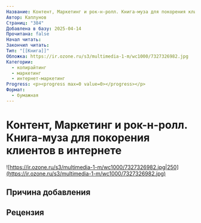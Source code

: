 ```yaml
---
Название: Контент, Маркетинг и рок-н-ролл. Книга-муза для покорения клиентов в интернете
Автор: Каплунов
Страниц: "384"
Добавлена в базу: 2025-04-14
Прочитана: false
Начал читать: 
Закончил читать: 
Тип: "[[Книга]]"
Обложка: https://ir.ozone.ru/s3/multimedia-1-m/wc1000/7327326982.jpg
Категории:
  - копирайтинг
  - маркетинг
  - интернет-маркетинг
Progress: <p><progress max=0 value=0></progress></p>
Формат:
  - бумажная
---
```

# Контент, Маркетинг и рок-н-ролл. Книга-муза для покорения клиентов в интернете

![https://ir.ozone.ru/s3/multimedia-1-m/wc1000/7327326982.jpg|250](https://ir.ozone.ru/s3/multimedia-1-m/wc1000/7327326982.jpg)

## Причина добавления


## Рецензия